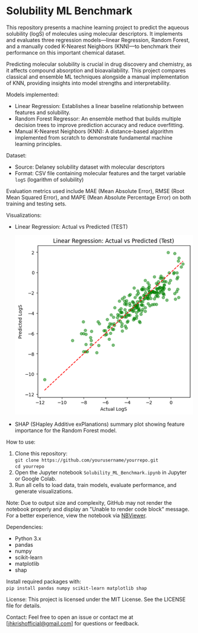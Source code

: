 # Solubility ML Benchmark

This repository presents a machine learning project to predict the aqueous solubility (logS) of molecules using molecular descriptors. It implements and evaluates three regression models—linear Regression, Random Forest, and a manually coded K-Nearest Neighbors (KNN)—to benchmark their performance on this important chemical dataset.

Predicting molecular solubility is crucial in drug discovery and chemistry, as it affects compound absorption and bioavailability. This project compares classical and ensemble ML techniques alongside a manual implementation of KNN, providing insights into model strengths and interpretability.

Models implemented:
- Linear Regression: Establishes a linear baseline relationship between features and solubility.
- Random Forest Regressor: An ensemble method that builds multiple decision trees to improve prediction accuracy and reduce overfitting.
- Manual K-Nearest Neighbors (KNN): A distance-based algorithm implemented from scratch to demonstrate fundamental machine learning principles.

Dataset:
- Source: Delaney solubility dataset with molecular descriptors  
- Format: CSV file containing molecular features and the target variable `logS` (logarithm of solubility)

Evaluation metrics used include MAE (Mean Absolute Error), RMSE (Root Mean Squared Error), and MAPE (Mean Absolute Percentage Error) on both training and testing sets.

Visualizations:
- Linear Regression: Actual vs Predicted (TEST)
  
  ![My plot](https://github.com/JHK0723/solubility-prediction-ML/blob/f0d532d40e5c62918d467b45854b6c2360d06c65/LRimage.png)

- SHAP (SHapley Additive exPlanations) summary plot showing feature importance for the Random Forest model.

How to use:
1. Clone this repository:  
   `git clone https://github.com/yourusername/yourrepo.git`  
   `cd yourrepo`
2. Open the Jupyter notebook `Solubility_ML_Benchmark.ipynb` in Jupyter or Google Colab.
3. Run all cells to load data, train models, evaluate performance, and generate visualizations.

Note: Due to output size and complexity, GitHub may not render the notebook properly and display an "Unable to render code block" message. For a better experience, view the notebook via [NBViewer](https://nbviewer.org/github/JHK0723/solubility-prediction-ML/blob/main/MolecularsolubitlityML.ipynb).

Dependencies:
- Python 3.x  
- pandas  
- numpy  
- scikit-learn  
- matplotlib  
- shap  

Install required packages with:  
`pip install pandas numpy scikit-learn matplotlib shap`

License:
This project is licensed under the MIT License. See the LICENSE file for details.

Contact:
Feel free to open an issue or contact me at [jhkrishofficial@gmail.com] for questions or feedback.

